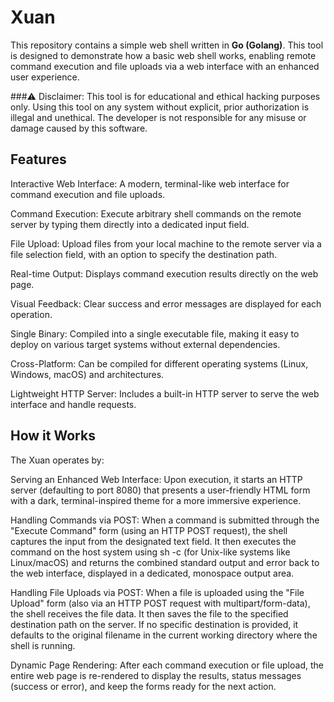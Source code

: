 # Xuan
This repository contains a simple web shell written in **Go (Golang)**. This tool is designed to demonstrate how a basic web shell works, enabling remote command execution and file uploads via a web interface with an enhanced user experience.

###⚠️ Disclaimer: This tool is for educational and ethical hacking purposes only. Using this tool on any system without explicit, prior authorization is illegal and unethical. The developer is not responsible for any misuse or damage caused by this software.

## Features
Interactive Web Interface: A modern, terminal-like web interface for command execution and file uploads.

Command Execution: Execute arbitrary shell commands on the remote server by typing them directly into a dedicated input field.

File Upload: Upload files from your local machine to the remote server via a file selection field, with an option to specify the destination path.

Real-time Output: Displays command execution results directly on the web page.

Visual Feedback: Clear success and error messages are displayed for each operation.

Single Binary: Compiled into a single executable file, making it easy to deploy on various target systems without external dependencies.

Cross-Platform: Can be compiled for different operating systems (Linux, Windows, macOS) and architectures.

Lightweight HTTP Server: Includes a built-in HTTP server to serve the web interface and handle requests.

## How it Works
The Xuan operates by:

Serving an Enhanced Web Interface: Upon execution, it starts an HTTP server (defaulting to port 8080) that presents a user-friendly HTML form with a dark, terminal-inspired theme for a more immersive experience.

Handling Commands via POST: When a command is submitted through the "Execute Command" form (using an HTTP POST request), the shell captures the input from the designated text field. It then executes the command on the host system using sh -c (for Unix-like systems like Linux/macOS) and returns the combined standard output and error back to the web interface, displayed in a dedicated, monospace output area.

Handling File Uploads via POST: When a file is uploaded using the "File Upload" form (also via an HTTP POST request with multipart/form-data), the shell receives the file data. It then saves the file to the specified destination path on the server. If no specific destination is provided, it defaults to the original filename in the current working directory where the shell is running.

Dynamic Page Rendering: After each command execution or file upload, the entire web page is re-rendered to display the results, status messages (success or error), and keep the forms ready for the next action.
